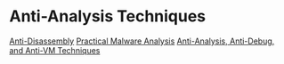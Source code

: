 # Anti-Analysis Techniques

[Anti-Disassembly](https://medium.com/swlh/assembly-wrapping-a-new-technique-for-anti-disassembly-c144eb90e036)
[Practical Malware Analysis](https://github.com/Brandon-Everhart/Practical-Malware-Analysis/blob/master/notes/ch_15.md)
[Anti-Analysis, Anti-Debug, and Anti-VM Techniques](https://www.infosecinstitute.com/resources/malware-analysis/anti-disassembly-anti-debugging-and-anti-vm/)